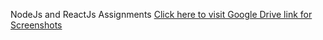 NodeJs and ReactJs Assignments
[Click here to visit Google Drive link for Screenshots](https://drive.google.com/drive/folders/1WM-ZV1Z521MzNf72rtpXFPmc_6gm-yFC)

